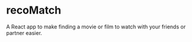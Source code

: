 # recoMatch
A React app to make finding a movie or film to watch with your friends or partner easier.
